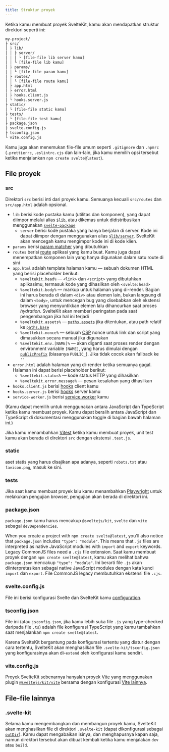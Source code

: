 ```yaml
---
title: Struktur proyek
---
```


Ketika kamu membuat proyek SvelteKit, kamu akan mendapatkan struktur direktori seperti ini:

```bash
my-project/
├ src/
│ ├ lib/
│ │ ├ server/
│ │ │ └ [file-file lib server kamu]
│ │ └ [file-file lib kamu]
│ ├ params/
│ │ └ [file-file param kamu]
│ ├ routes/
│ │ └ [file-file route kamu]
│ ├ app.html
│ ├ error.html
│ ├ hooks.client.js
│ └ hooks.server.js
├ static/
│ └ [file-file static kamu]
├ tests/
│ └ [file-file test kamu]
├ package.json
├ svelte.config.js
├ tsconfig.json
└ vite.config.js
```

Kamu juga akan menemukan file-file umum seperti `.gitignore` dan `.npmrc` (`.prettierrc`, `.eslintrc.cjs` dan lain-lain, jika kamu memilih opsi tersebut ketika menjalankan `npm create svelte@latest`).

## File proyek

### src

Direktori `src` berisi inti dari proyek kamu. Semuanya kecuali `src/routes` dan `src/app.html` adalah opsional.

- `lib` berisi kode pustaka kamu (utilitas dan komponen), yang dapat diimpor melalui alias [`$lib`](modules#$lib), atau dikemas untuk didistribusikan menggunakan [`svelte-package`](packaging)
  - `server` berisi kode pustaka yang hanya berjalan di server. Kode ini dapat diimpor dengan menggunakan alias [`$lib/server`](server-only-modules). SvelteKit akan mencegah kamu mengimpor kode ini di kode klien.
- `params` berisi [param matcher](advanced-routing#matching) yang dibutuhkan
- `routes` berisi [route](routing) aplikasi yang kamu buat. Kamu juga dapat menempatkan komponen lain yang hanya digunakan dalam satu route di sini
- `app.html` adalah template halaman kamu — sebuah dokumen HTML yang berisi placeholder berikut:
  - `%sveltekit.head%` — `<link>` dan `<script>` yang dibutuhkan aplikasimu, termasuk kode yang dihasilkan oleh `<svelte:head>`
  - `%sveltekit.body%` — markup untuk halaman yang di-render. Bagian ini harus berada di dalam `<div>` atau elemen lain, bukan langsung di dalam `<body>`, untuk mencegah bug yang disebabkan oleh ekstensi browser yang menyuntikkan elemen lalu dihancurkan saat proses _hydration_. SvelteKit akan memberi peringatan pada saat pengembangan jika hal ini terjadi
  - `%sveltekit.assets%` — [`paths.assets`](configuration#paths) jika ditentukan, atau path relatif ke [`paths.base`](configuration#paths)
  - `%sveltekit.nonce%` — sebuah [CSP](configuration#csp) nonce untuk link dan script yang dimasukkan secara manual jika digunakan
  - `%sveltekit.env.[NAME]%` — akan diganti saat proses render dengan environment variable `[NAME]`, yang harus dimulai dengan [`publicPrefix`](https://kit.svelte.dev/docs/configuration#env) (biasanya `PUBLIC_`). Jika tidak cocok akan fallback ke `''`
- `error.html` adalah halaman yang di-render ketika semuanya gagal. Halaman ini dapat berisi placeholder berikut:
  - `%sveltekit.status%` — kode status HTTP yang dihasilkan
  - `%sveltekit.error.message%` — pesan kesalahan yang dihasilkan
- `hooks.client.js` berisi [hooks](/docs/hooks) client kamu
- `hooks.server.js` berisi [hooks](/docs/hooks) server kamu
- `service-worker.js` berisi [service worker](/docs/service-workers) kamu

(Kamu dapat memilih untuk menggunakan antara JavaScript dan TypeScript ketika kamu membuat proyek. Kamu dapat beralih antara JavaScript dan TypeScript di dokumentasi menggunakan toggle di bagian bawah halaman ini.)

Jika kamu menambahkan [Vitest](https://vitest.dev) ketika kamu membuat proyek, unit test kamu akan berada di direktori `src` dengan ekstensi `.test.js`.

### static

aset statis yang harus disajikan apa adanya, seperti `robots.txt` atau `favicon.png`, masuk ke sini.

### tests

Jika saat kamu membuat proyek lalu kamu menambahkan [Playwright](https://playwright.dev/) untuk melakukan pengujian browser, pengujian akan berada di direktori ini.

### package.json

`package.json` kamu harus mencakup `@sveltejs/kit`, `svelte` dan `vite` sebagai `devDependencies`.

When you create a project with `npm create svelte@latest`, you'll also notice that `package.json` includes `"type": "module"`. This means that `.js` files are interpreted as native JavaScript modules with `import` and `export` keywords. Legacy CommonJS files need a `.cjs` file extension.
Saat kamu membuat proyek dengan `npm create svelte@latest`, kamu akan melihat bahwa `package.json` mencakup `"type": "module"`. Ini berarti file `.js` akan diinterpretasikan sebagai native JavaScript modules dengan kata kunci `import` dan `export`. File CommonJS legacy membutuhkan ekstensi file `.cjs`.

### svelte.config.js

File ini berisi konfigurasi Svelte dan SvelteKit kamu [configuration](configuration).

### tsconfig.json

File ini (atau `jsconfig.json`, jika kamu lebih suka file `.js` yang type-checked daripada file `.ts`) adalah file konfigurasi TypeScript yang kamu tambahkan saat menjalankan `npm create svelte@latest`. 

Karena SvelteKit bergantung pada konfigurasi tertentu yang diatur dengan cara tertentu, SvelteKit akan menghasilkan file `.svelte-kit/tsconfig.json` yang konfigurasinya akan di-`extend` oleh konfigurasi kamu sendiri.

### vite.config.js

Proyek SvelteKit sebenarnya hanyalah proyek [Vite](https://vitejs.dev) yang menggunakan plugin [`@sveltejs/kit/vite`](modules#sveltejs-kit-vite) bersama dengan konfigurasi [Vite lainnya](https://vitejs.dev/config/).

## File-file lainnya

### .svelte-kit

Selama kamu mengembangkan dan membangun proyek kamu, SvelteKit akan menghasilkan file di direktori `.svelte-kit` (dapat dikonfigurasi sebagai [`outDir`](configuration#outdir)). Kamu dapat mengabaikan isinya, dan menghapusnya kapan saja, namun direktori tersebut akan dibuat kembali ketika kamu menjalakan `dev` atau `build`.

